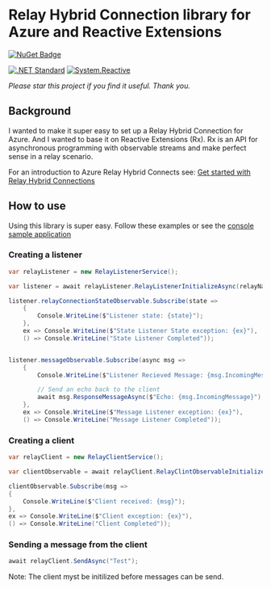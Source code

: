 # Relay Hybrid Connection library for Azure and Reactive Extensions
[![NuGet Badge](https://buildstats.info/nuget/RelayHybridConnRx.AzureSimpleHttpListener)](https://www.nuget.org/packages/RelayHybridConnRx.Azure)

[![.NET Standard](http://img.shields.io/badge/.NET_Standard-v2.0-green.svg)](https://docs.microsoft.com/en-us/dotnet/articles/standard/library)
[![System.Reactive](http://img.shields.io/badge/Rx-v3.1.1-ff69b4.svg)](http://reactivex.io/) 

*Please star this project if you find it useful. Thank you.*

## Background

I wanted to make it super easy to set up a Relay Hybrid Connection for Azure. And I wanted to base it on Reactive Extensions (Rx). Rx is an API for asynchronous programming with observable streams and make perfect sense in a relay scenario. 

For an introduction to Azure Relay Hybrid Connects see: [Get started with Relay Hybrid Connections](https://docs.microsoft.com/en-us/azure/service-bus-relay/relay-hybrid-connections-dotnet-get-started)

## How to use
Using this library is super easy. Follow these examples or see the [console sample application](https://github.com/1iveowl/RelayHybridConnRx.Azure/tree/master/src/test/ConsoleTest)

### Creating a listener

```cs
var relayListener = new RelayListenerService();

var listener = await relayListener.RelayListenerInitializeAsync(relayNameSpace, connectionName, keyName, key);

listener.relayConnectionStateObservable.Subscribe(state =>
    {
        Console.WriteLine($"Listener state: {state}");
    },
    ex => Console.WriteLine($"State Listener State exception: {ex}"),
    () => Console.WriteLine("State Listener Completed"));


listener.messageObservable.Subscribe(async msg =>
    {
        Console.WriteLine($"Listener Recieved Message: {msg.IncomingMessage}");

		// Send an echo back to the client
        await msg.ResponseMessageAsync($"Echo: {msg.IncomingMessage}");
    },
    ex => Console.WriteLine($"Message Listener exception: {ex}"),
    () => Console.WriteLine("Message Listener Completed"));
```

### Creating a client 

```cs
var relayClient = new RelayClientService();

var clientObservable = await relayClient.RelayClintObservableInitializeAsync(relayNameSpace, connectionName, keyName, key);

clientObservable.Subscribe(msg =>
{
    Console.WriteLine($"Client received: {msg}");
},
ex => Console.WriteLine($"Client exception: {ex}"),
() => Console.WriteLine("Client Completed"));

```

### Sending a message from the client
```cs
await relayClient.SendAsync("Test");
```
Note: The client myst be initilized before messages can be send.


